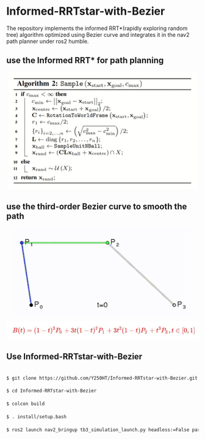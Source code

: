 # Informed-RRTstar-with-Bezier
The repository implements the informed RRT*(rapidly exploring random tree) algorithm optimized using Bezier curve and integrates it in the nav2 path planner under ros2 humble.

## use the Informed RRT* for path planning
<p align="center">
  <img src="readmefile/1.jpg" width="500">
</p>

## use the third-order Bezier curve to smooth the path
<p align="center">
  <img src="readmefile/2.gif" alt="说明文本">
</p>
<p align="center">
  <img src="readmefile/3.jpg" alt="说明文本">
</p>

## Use Informed-RRTstar-with-Bezier
```bash

$ git clone https://github.com/Y250HT/Informed-RRTstar-with-Bezier.git

$ cd Informed-RRTstar-with-Bezier

$ colcon build

$ . install/setup.bash

$ ros2 launch nav2_bringup tb3_simulation_launch.py headless:=False params_file:=YOUDIRECTORY/Informed-RRTstar-with-Bezier/nav2_params.yaml
```
